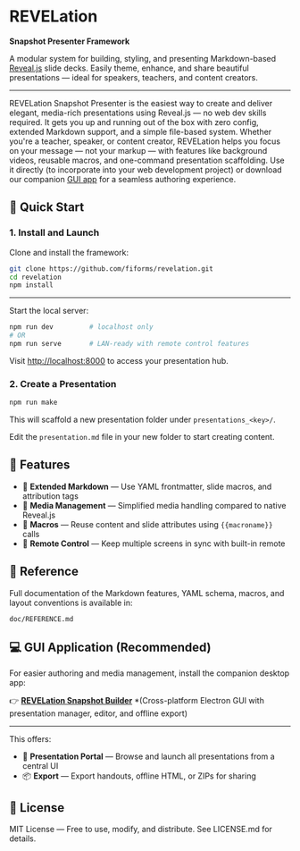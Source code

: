 # REVELation

**Snapshot Presenter Framework**

A modular system for building, styling, and presenting 
Markdown-based [Reveal.js](https://revealjs.com/) slide 
decks. Easily theme, enhance, and share beautiful 
presentations — ideal for speakers, teachers, and content 
creators.

---

REVELation Snapshot Presenter is the easiest way to create 
and deliver elegant, media-rich presentations using Reveal.js 
— no web dev skills required. It gets you up and running out 
of the box with zero config, extended Markdown support, and a 
simple file-based system. Whether you're a teacher, speaker, or 
content creator, REVELation helps you focus on your message — 
not your markup — with features like background videos, reusable 
macros, and one-command presentation scaffolding. Use it 
directly (to incorporate into your web development project)
or download our companion [GUI app](https://github.com/fiforms/revelation-electron-wrapper)
for a seamless authoring experience.

## 🔧 Quick Start

### 1. Install and Launch

Clone and install the framework:

```bash
git clone https://github.com/fiforms/revelation.git
cd revelation
npm install
```

---

Start the local server:

```bash
npm run dev         # localhost only
# OR
npm run serve       # LAN-ready with remote control features
```

Visit [http://localhost:8000](http://localhost:8000) to access your presentation hub.

### 2. Create a Presentation

```bash
npm run make
```

This will scaffold a new presentation folder under `presentations_<key>/`.

Edit the `presentation.md` file in your new folder to start creating content.

## 🎁 Features

* 🧩 **Extended Markdown** — Use YAML frontmatter, slide macros, and attribution tags
* 🎥 **Media Management** — Simplified media handling compared to native Reveal.js
* 🧰 **Macros** — Reuse content and slide attributes using `{{macroname}}` calls
* 📲 **Remote Control** — Keep multiple screens in sync with built-in remote

## 📘 Reference

Full documentation of the Markdown features, YAML schema, 
macros, and layout conventions is available in:

```
doc/REFERENCE.md
```

## 💻 GUI Application (Recommended)

For easier authoring and media management, install the companion desktop app:

👉 **[REVELation Snapshot Builder](https://github.com/fiforms/revelation-electron-wrapper)**
*(Cross-platform Electron GUI with presentation manager, editor, and offline export)

---



This offers:

* 📁 **Presentation Portal** — Browse and launch all presentations from a central UI
* 📦 **Export** — Export handouts, offline HTML, or ZIPs for sharing

## 📜 License

MIT License — Free to use, modify, and distribute. See LICENSE.md for details.
